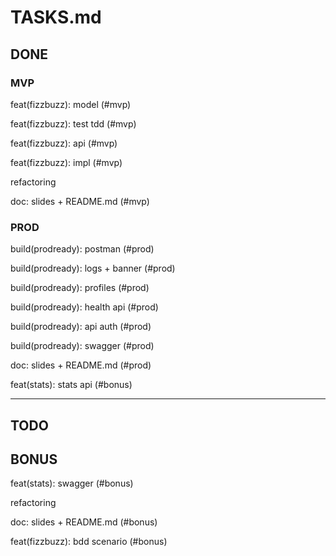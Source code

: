 TASKS.md
========

## DONE

### MVP

feat(fizzbuzz): model (#mvp)

feat(fizzbuzz): test tdd (#mvp)

feat(fizzbuzz): api (#mvp)

feat(fizzbuzz): impl (#mvp)

refactoring

doc: slides + README.md (#mvp)

### PROD

build(prodready): postman (#prod)

build(prodready): logs + banner (#prod)

build(prodready): profiles (#prod)

build(prodready): health api (#prod)

build(prodready): api auth (#prod)

build(prodready): swagger (#prod)

doc: slides + README.md (#prod)

feat(stats): stats api (#bonus)

--- 

## TODO

## BONUS


feat(stats): swagger (#bonus)

refactoring

doc: slides + README.md (#bonus)

feat(fizzbuzz): bdd scenario (#bonus)
